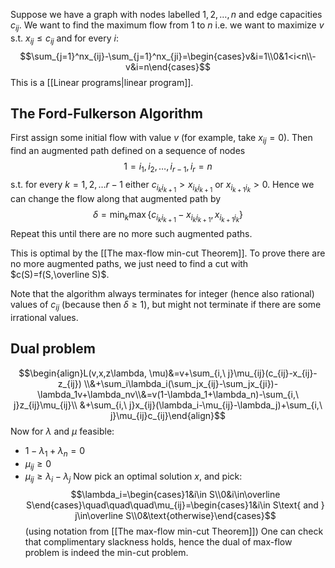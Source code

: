 Suppose we have a graph with nodes labelled $1,2,\dots,n$ and edge capacities $c_{ij}$. 
We want to find the maximum flow from $1$ to $n$ 
i.e. we want to maximize $v$ s.t. $x_{ij}\leq c_{ij}$ and for every $i$:
$$\sum_{j=1}^nx_{ij}-\sum_{j=1}^nx_{ji}=\begin{cases}v&i=1\\0&1<i<n\\-v&i=n\end{cases}$$
This is a [[Linear programs|linear program]].

## The Ford-Fulkerson Algorithm
First assign some initial flow with value $v$ (for example, take $x_{ij}=0$).
Then find an augmented path defined on a sequence of nodes
$$
1=i_1,i_2,\dots,i_{r-1},i_r=n
$$
s.t. for every $k=1,2,\dots r-1$
either $c_{i_ki_{k+1}}>x_{i_ki_{k+1}}$ or $x_{i_{k+1}i_k}>0$. 
Hence we can change the flow along that augmented path by 
$$
\delta=\min_k\max\{c_{i_ki_{k+1}}-x_{i_ki_{k+1}}, x_{i_{k+1}i_k}\}
$$
Repeat this until there are no more such augmented paths.

This is optimal by the [[The max-flow min-cut Theorem]]. 
To prove there are no more augmented paths, 
we just need to find a cut with $c(S)=f(S,\overline S)$. 

Note that the algorithm always terminates for integer (hence also rational) values of $c_{ij}$ 
(because then $\delta\geq 1$), 
but might not terminate if there are some irrational values.

## Dual problem
$$\begin{align}L(v,x,z\lambda, \mu)&=v+\sum_{i,\ j}\mu_{ij}(c_{ij}-x_{ij}-z_{ij}) \\&+\sum_i\lambda_i(\sum_jx_{ij}-\sum_jx_{ji})-\lambda_1v+\lambda_nv\\&=v(1-\lambda_1+\lambda_n)-\sum_{i,\ j}z_{ij}\mu_{ij}\\
&+\sum_{i,\ j}x_{ij}(\lambda_i-\mu_{ij}-\lambda_j)+\sum_{i,\ j}\mu_{ij}c_{ij}\end{align}$$
Now for $\lambda$ and $\mu$ feasible:
- $1-\lambda_1+\lambda_n=0$
- $\mu_{ij}\geq 0$
- $\mu_{ij}\geq \lambda_i-\lambda_j$
Now pick an optimal solution $x$, and pick:
$$\lambda_i=\begin{cases}1&i\in S\\0&i\in\overline S\end{cases}\quad\quad\quad\mu_{ij}=\begin{cases}1&i\in S\text{ and } j\in\overline S\\0&\text{otherwise}\end{cases}$$
(using notation from [[The max-flow min-cut Theorem]])
One can check that complimentary slackness holds, 
hence the dual of max-flow problem is indeed the min-cut problem.